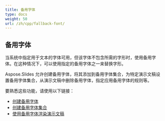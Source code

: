 ```yaml
---
title: 备用字体
type: docs
weight: 50
url: /zh/cpp/fallback-font/
---
```


## **备用字体**
当系统中指定用于文本的字体可用，但该字体不包含所需的字形时，使用备用字体。在这种情况下，可以使用指定的备用字体之一来替换字形。

Aspose.Slides 允许创建备用字体，将其添加到备用字体集合，为特定演示文稿设置备用字体集合，从演示文稿中删除备用字体，指定应用备用字体的规则等。

要熟悉这些功能，请使用以下链接：

- [创建备用字体](/slides/zh/cpp/create-fallback-font)
- [创建备用字体集合](/slides/zh/cpp/create-fallback-fonts-collection)
- [使用备用字体渲染演示文稿](/slides/zh/cpp/render-presentation-with-fallback-font)